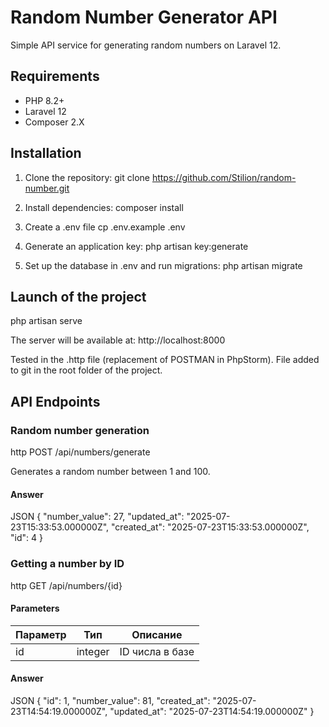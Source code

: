 # Random Number Generator API

Simple API service for generating random numbers on Laravel 12.

## Requirements

- PHP 8.2+
- Laravel 12
- Composer 2.X

## Installation

1. Clone the repository:
   git clone https://github.com/Stilion/random-number.git

2. Install dependencies:
   composer install

3. Create a .env file
   cp .env.example .env

4. Generate an application key:
   php artisan key:generate

5. Set up the database in .env and run migrations:
   php artisan migrate

## Launch of the project
php artisan serve

The server will be available at: http://localhost:8000

Tested in the .http file (replacement of POSTMAN in PhpStorm). File added to git in the root folder of the project.

## API Endpoints

### Random number generation
http POST /api/numbers/generate

Generates a random number between 1 and 100.

#### Answer
JSON {
"number_value": 27,
"updated_at": "2025-07-23T15:33:53.000000Z",
"created_at": "2025-07-23T15:33:53.000000Z",
"id": 4
}

### Getting a number by ID
http GET /api/numbers/{id}

#### Parameters
| Параметр | Тип    | Описание           |
|----------|--------|-------------------|
| id       | integer| ID числа в базе    |

#### Answer
JSON {
"id": 1,
"number_value": 81,
"created_at": "2025-07-23T14:54:19.000000Z",
"updated_at": "2025-07-23T14:54:19.000000Z"
}

